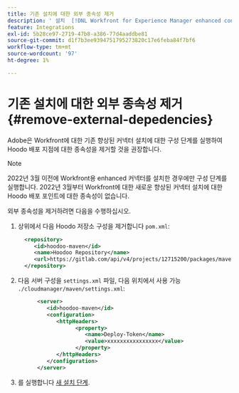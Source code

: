 ```yaml
---
title: 기존 설치에 대한 외부 종속성 제거
description: ' 설치  [!DNL Workfront for Experience Manager enhanced connector]'
feature: Integrations
exl-id: 5b28ce97-2719-47b8-a386-77d4aaddbe81
source-git-commit: d1f7b3ee9394751795273820c17e6feba84f7bf6
workflow-type: tm+mt
source-wordcount: '97'
ht-degree: 1%

---
```


# 기존 설치에 대한 외부 종속성 제거 {#remove-external-depedencies}

Adobe은 Workfront에 대한 기존 향상된 커넥터 설치에 대한 구성 단계를 실행하여 Hoodo 배포 지점에 대한 종속성을 제거할 것을 권장합니다.

>[!NOTE]
>
>2022년 3월 이전에 Workfront용 enhanced 커넥터를 설치한 경우에만 구성 단계를 실행합니다. 2022년 3월부터 Workfront에 대한 새로운 향상된 커넥터 설치에 대한 Hoodo 배포 포인트에 대한 종속성이 없습니다.

외부 종속성을 제거하려면 다음을 수행하십시오.

1. 상위에서 다음 Hoodo 저장소 구성을 제거합니다 `pom.xml`:

   ```XML
     <repository>
        <id>hoodoo-maven</id>
        <name>Hoodoo Repository</name>
        <url>https://gitlab.com/api/v4/projects/12715200/packages/maven</url>
     </repository>
   ```

1. 다음 서버 구성을 `settings.xml` 파일, 다음 위치에서 사용 가능 `./cloudmanager/maven/settings.xml`:

   ```XML
         <server>
            <id>hoodoo-maven</id>
            <configuration>
               <httpHeaders>
                     <property>
                        <name>Deploy-Token</name>
                        <value>xxxxxxxxxxxxxxxx</value>
                     </property>
               </httpHeaders>
            </configuration>
         </server>
   ```

1. 를 실행합니다 [새 설치 단계](workfront-connector-install.md).
